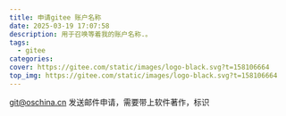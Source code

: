 ```yaml
---
title: 申请gitee 账户名称
date: 2025-03-19 17:07:58
description: 用于召唤等着我的账户名称.。
tags:
  - gitee
categories:
cover: https://gitee.com/static/images/logo-black.svg?t=158106664
top_img: https://gitee.com/static/images/logo-black.svg?t=158106664
---
```




git@oschina.cn 发送邮件申请，需要带上软件著作，标识